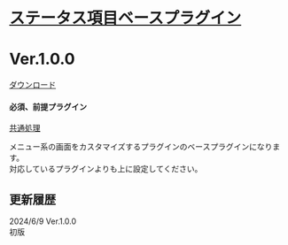 # [ステータス項目ベースプラグイン](https://raw.githubusercontent.com/nuun888/MZ/master/NUUN_ItemBook.js)
# Ver.1.0.0
[ダウンロード](https://raw.githubusercontent.com/nuun888/MZ/master/NUUN_MenuParamListBase.js)  
#### 必須、前提プラグイン
[共通処理](https://raw.githubusercontent.com/nuun888/MZ/master/NUUN_Base.js)  

メニュー系の画面をカスタマイズするプラグインのベースプラグインになります。  
対応しているプラグインよりも上に設定してください。  

## 更新履歴
2024/6/9 Ver.1.0.0  
初版  
